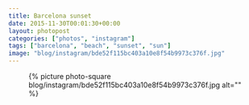 ```yaml
---
title: Barcelona sunset
date: 2015-11-30T00:01:30+00:00
layout: photopost
categories: ["photos", "instagram"]
tags: ["barcelona", "beach", "sunset", "sun"]
image: "blog/instagram/bde52f115bc403a10e8f54b9973c376f.jpg"
---
```


<figure class="photo photo--square">
  {% picture photo-square blog/instagram/bde52f115bc403a10e8f54b9973c376f.jpg alt="" %}
</figure>


